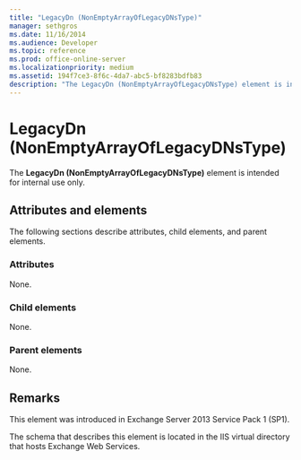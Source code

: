 ```yaml
---
title: "LegacyDn (NonEmptyArrayOfLegacyDNsType)"
manager: sethgros
ms.date: 11/16/2014
ms.audience: Developer
ms.topic: reference
ms.prod: office-online-server
ms.localizationpriority: medium
ms.assetid: 194f7ce3-8f6c-4da7-abc5-bf8283bdfb83
description: "The LegacyDn (NonEmptyArrayOfLegacyDNsType) element is intended for internal use only."
---
```


# LegacyDn (NonEmptyArrayOfLegacyDNsType)

The **LegacyDn (NonEmptyArrayOfLegacyDNsType)** element is intended for internal use only. 

## Attributes and elements

The following sections describe attributes, child elements, and parent elements.
  
### Attributes

None.
  
### Child elements

None.
  
### Parent elements

None.
  
## Remarks

This element was introduced in Exchange Server 2013 Service Pack 1 (SP1).
  
The schema that describes this element is located in the IIS virtual directory that hosts Exchange Web Services.
  

